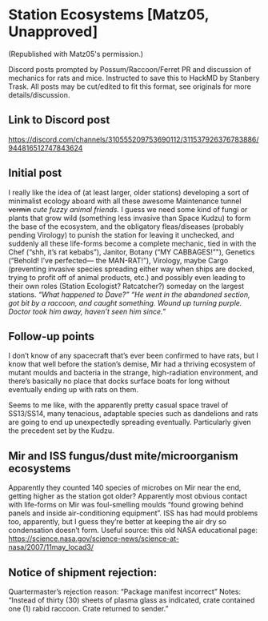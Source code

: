 # Station Ecosystems [Matz05, Unapproved]

(Republished with Matz05's permission.)

Discord posts prompted by Possum/Raccoon/Ferret PR and discussion of mechanics for rats and mice. Instructed to save this to HackMD by Stanbery Trask. All posts may be cut/edited to fit this format, see originals for more details/discussion.

## Link to Discord post
https://discord.com/channels/310555209753690112/311537926376783886/944816512747843624

## Initial post

I really like the idea of (at least larger, older stations) developing a sort of minimalist ecology aboard with all these awesome Maintenance tunnel ~~vermin~~ *cute fuzzy animal friends.* I guess we need some kind of fungi or plants that grow wild (something less invasive than Space Kudzu) to form the base of the ecosystem, and the obligatory fleas/diseases (probably pending Virology) to punish the station for leaving it unchecked, and suddenly all these life-forms become a complete mechanic, tied in with the Chef (“shh, it’s rat kebabs”), Janitor, Botany (“MY CABBAGES!”"), Genetics (“Behold! I’ve perfected— the MAN-RAT!”), Virology, maybe Cargo (preventing invasive species spreading either way when ships are docked, trying to profit off of animal products, etc.) and possibly even leading to their own roles (Station Ecologist? Ratcatcher?) someday on the largest stations.
*“What happened to Dave?” “He went in the abandoned section, got bit by a raccoon, and caught something. Wound up turning purple. Doctor took him away, haven’t seen him since.”*

## Follow-up points
I don’t know of any spacecraft that’s ever been confirmed to have rats, but I know that well before the station’s demise, Mir had a thriving ecosystem of mutant moulds and bacteria in the strange, high-radiation environment, and there’s basically no place that docks surface boats for long without eventually ending up with rats on them.

Seems to me like, with the apparently pretty casual space travel of SS13/SS14, many tenacious, adaptable species such as dandelions and rats are going to end up unexpectedly spreading eventually. Particularly given the precedent set by the Kudzu.

## Mir and ISS fungus/dust mite/microorganism ecosystems

Apparently they counted 140 species of microbes on Mir near the end, getting higher as the station got older?
Apparently most obvious contact with life-forms on Mir was foul-smelling moulds “found growing behind panels and inside air-conditioning equipment”.
ISS has had mould problems too, apparently, but I guess they’re better at keeping the air dry so condensation doesn’t form.
Useful source: this old NASA educational page: https://science.nasa.gov/science-news/science-at-nasa/2007/11may_locad3/

## Notice of shipment rejection:
Quartermaster’s rejection reason: “Package manifest incorrect”
Notes: “Instead of thirty (30) sheets of plasma glass as indicated, crate contained one (1) rabid raccoon. Crate returned to sender.”
